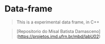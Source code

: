 # Data-frame

> This is a experimental data frame, in C++

> [Repositorio do Misal Batista Damasceno] (https://projetos.imd.ufrn.br/mbd/labU02)